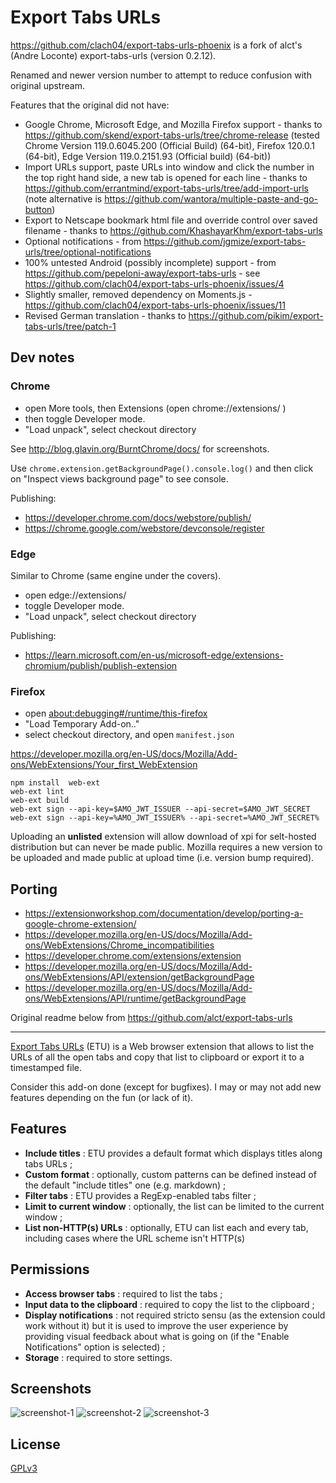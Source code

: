 # Export Tabs URLs

https://github.com/clach04/export-tabs-urls-phoenix is a fork of alct's (Andre Loconte) export-tabs-urls (version 0.2.12).

Renamed and newer version number to attempt to reduce confusion with original upstream.

Features that the original did not have:

  * Google Chrome, Microsoft Edge, and Mozilla Firefox support - thanks to https://github.com/skend/export-tabs-urls/tree/chrome-release (tested Chrome Version 119.0.6045.200 (Official Build) (64-bit), Firefox 120.0.1 (64-bit), Edge Version 119.0.2151.93 (Official build) (64-bit))
  * Import URLs support, paste URLs into window and click the number in the top right hand side, a new tab is opened for each line - thanks to https://github.com/errantmind/export-tabs-urls/tree/add-import-urls (note alternative is https://github.com/wantora/multiple-paste-and-go-button)
  * Export to Netscape bookmark html file and override control over saved filename - thanks to https://github.com/KhashayarKhm/export-tabs-urls
  * Optional notifications - from https://github.com/jgmize/export-tabs-urls/tree/optional-notifications
  * 100% untested Android (possibly incomplete) support - from https://github.com/pepeloni-away/export-tabs-urls - see https://github.com/clach04/export-tabs-urls-phoenix/issues/4
  * Slightly smaller, removed dependency on Moments.js - https://github.com/clach04/export-tabs-urls-phoenix/issues/11
  * Revised German translation - thanks to https://github.com/pikim/export-tabs-urls/tree/patch-1

## Dev notes

### Chrome

  * open More tools, then Extensions (open chrome://extensions/ )
  * then toggle Developer mode.
  * "Load unpack", select checkout directory

See http://blog.glavin.org/BurntChrome/docs/ for screenshots.

Use `chrome.extension.getBackgroundPage().console.log()` and then click on "Inspect views background page" to see console.

Publishing:

  * https://developer.chrome.com/docs/webstore/publish/
  * https://chrome.google.com/webstore/devconsole/register

### Edge

Similar to Chrome (same engine under the covers).

  * open edge://extensions/
  * toggle Developer mode.
  * "Load unpack", select checkout directory

Publishing:

  * https://learn.microsoft.com/en-us/microsoft-edge/extensions-chromium/publish/publish-extension

### Firefox

  * open [about:debugging#/runtime/this-firefox](about:debugging#/runtime/this-firefox)
  * "Load Temporary Add-on.."
  * select checkout directory, and open `manifest.json`

https://developer.mozilla.org/en-US/docs/Mozilla/Add-ons/WebExtensions/Your_first_WebExtension

    npm install  web-ext
    web-ext lint
    web-ext build
    web-ext sign --api-key=$AMO_JWT_ISSUER --api-secret=$AMO_JWT_SECRET
    web-ext sign --api-key=%AMO_JWT_ISSUER% --api-secret=%AMO_JWT_SECRET%

Uploading an **unlisted** extension will allow download of xpi for selt-hosted distribution but can never be made public.
Mozilla requires a new version to be uploaded and made public at upload time (i.e. version bump required).


## Porting

  * https://extensionworkshop.com/documentation/develop/porting-a-google-chrome-extension/
  * https://developer.mozilla.org/en-US/docs/Mozilla/Add-ons/WebExtensions/Chrome_incompatibilities
  * https://developer.chrome.com/extensions/extension
  * https://developer.mozilla.org/en-US/docs/Mozilla/Add-ons/WebExtensions/API/extension/getBackgroundPage
  * https://developer.mozilla.org/en-US/docs/Mozilla/Add-ons/WebExtensions/API/runtime/getBackgroundPage

Original readme below from https://github.com/alct/export-tabs-urls

---------

[Export Tabs URLs](https://addons.mozilla.org/en-US/firefox/addon/export-tabs-urls-and-titles/) (ETU) is a Web browser extension that allows to list the URLs of all the open tabs and copy that list to clipboard or export it to a timestamped file.

Consider this add-on done (except for bugfixes). I may or may not add new features depending on the fun (or lack of it).

## Features

- **Include titles** : ETU provides a default format which displays titles along tabs URLs ;
- **Custom format** : optionally, custom patterns can be defined instead of the default "include titles" one (e.g. markdown) ;
- **Filter tabs** : ETU provides a RegExp-enabled tabs filter ;
- **Limit to current window** : optionally, the list can be limited to the current window ;
- **List non-HTTP(s) URLs** : optionally, ETU can list each and every tab, including cases where the URL scheme isn't HTTP(s)

## Permissions

- **Access browser tabs** : required to list the tabs ;
- **Input data to the clipboard** : required to copy the list to the clipboard ;
- **Display notifications** : not required stricto sensu (as the extension could work without it) but it is used to improve the user experience by providing visual feedback about what is going on (if the "Enable Notifications" option is selected) ;
- **Storage** : required to store settings.

## Screenshots

![screenshot-1](https://imgs.be/5cadf463-2668.png)
![screenshot-2](https://imgs.be/5cadf439-1411.png)
![screenshot-3](https://imgs.be/5cadf44d-1457.png)

## License

[GPLv3](LICENSE)
